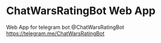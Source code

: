 # ChatWarsRatingBot Web App

Web App for telegram bot @ChatWarsRatingBot
https://telegram.me/ChatWarsRatingBot